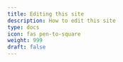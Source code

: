```yaml
---
title: Editing this site
description: How to edit this site
type: docs
icon: fas pen-to-square
weight: 999
draft: false
---
```


